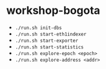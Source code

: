 # workshop-bogota

- `./run.sh init-dbs`
- `./run.sh start-eth1indexer`
- `./run.sh start-exporter`
- `./run.sh start-statistics`
- `./run.sh explore-epoch <epoch>`
- `./run.sh explore-address <addr>`
